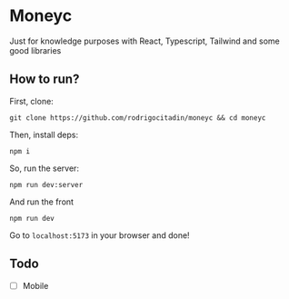 # Moneyc

Just for knowledge purposes with React, Typescript, Tailwind and some good libraries

## How to run?

First, clone:

`git clone https://github.com/rodrigocitadin/moneyc && cd moneyc`

Then, install deps:

`npm i`

So, run the server:

`npm run dev:server`

And run the front

`npm run dev`

Go to `localhost:5173` in your browser and done!

## Todo

- [ ] Mobile
